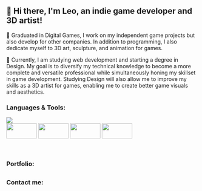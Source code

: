 <h2>👋 Hi there, I'm Leo, an indie game developer and 3D artist!</h2>
<p>💼 Graduated in Digital Games, I work on my independent game projects but also develop for other companies. In addition to programming, I also dedicate myself to 3D art,  sculpture, and animation for games.</p>
<p>🌱 Currently, I am studying web development and starting a degree in Design. My goal is to diversify my technical knowledge to become a more complete and versatile professional while simultaneously honing my skillset in game development. Studying Design will also allow me to improve my skills as a 3D artist for games, enabling me to create better game visuals and aesthetics.</p>

<div>
  <h3>Languages & Tools:</h3>
  <img src="https://github-readme-stats.vercel.app/api/top-langs?username=leospadim&layout=compact&theme=transparent&hide=hlsl,shaderlab&langs_count=8&hide_border=true&hide_title=true&card_width=350" />
  <div>
    <img align="center" height="40" width="80" src="https://cdn.simpleicons.org/unity/F2F2F2" />
    <img align="center" height="40" width="80" src="https://cdn.simpleicons.org/blender/F5792A" />
    <img align="center" height="40" width="80" src="https://cdn.simpleicons.org/unrealengine/242B66" />
    <img align="center" height="40" width="80" src="https://cdn.simpleicons.org/react/61DAFB" />
  </div>
</div>
  <br><br>
  <h3>Portfolio:</h3>
</div>

##

<div>
  <h3>Contact me:</h3>
  <a href="mailto:leospadim@hotmail.com"></a>
  <a href="https://api.whatsapp.com/send?phone=5514998574325"></a>
</div>
